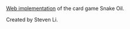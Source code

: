 [Web implementation](http://slim.games/salesman/) of the card game Snake Oil.

Created by Steven Li.
